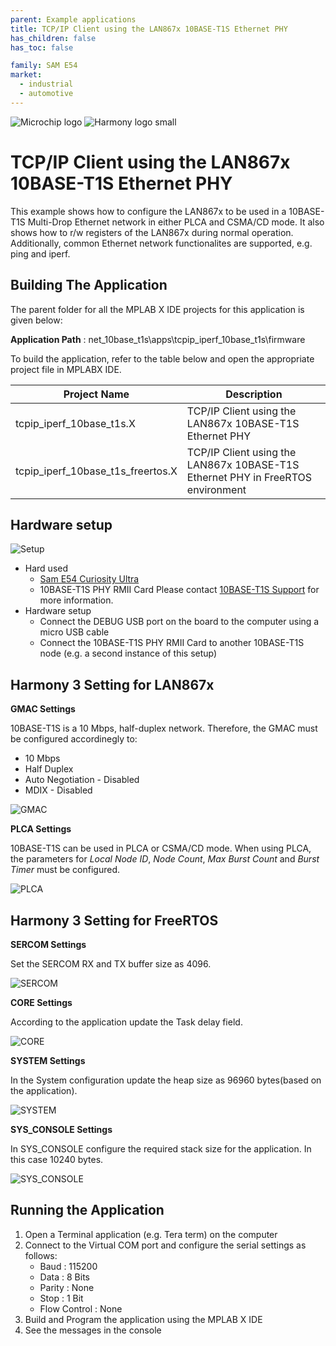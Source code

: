```yaml
---
parent: Example applications
title: TCP/IP Client using the LAN867x 10BASE-T1S Ethernet PHY
has_children: false
has_toc: false

family: SAM E54
market:
  - industrial
  - automotive
---
```


![Microchip logo](https://raw.githubusercontent.com/wiki/Microchip-MPLAB-Harmony/Microchip-MPLAB-Harmony.github.io/images/microchip_logo.png)
![Harmony logo small](https://raw.githubusercontent.com/wiki/Microchip-MPLAB-Harmony/Microchip-MPLAB-Harmony.github.io/images/microchip_mplab_harmony_logo_small.png)

# TCP/IP Client using the LAN867x 10BASE-T1S Ethernet PHY

This example shows how to configure the LAN867x to be used in a 10BASE-T1S Multi-Drop
Ethernet network in either PLCA and CSMA/CD mode. It also shows how to r/w registers
of the LAN867x during normal operation.
Additionally, common Ethernet network functionalites are supported, e.g. ping and iperf.

## Building The Application
The parent folder for all the MPLAB X IDE projects for this application is given below:

**Application Path** : net_10base_t1s\apps\tcpip_iperf_10base_t1s\firmware

To build the application, refer to the table below and open the appropriate project file
in MPLABX IDE.

| Project Name              | Description                                               |
| ---                       | ---                                                       |
| tcpip_iperf_10base_t1s.X  | TCP/IP Client using the LAN867x 10BASE-T1S Ethernet PHY   |
| tcpip_iperf_10base_t1s_freertos.X  | TCP/IP Client using the LAN867x 10BASE-T1S Ethernet PHY in FreeRTOS environment  |

## Hardware setup

![Setup](images/SamE54_cult_Lan867x.jpg)

* Hard used
    * [Sam E54 Curiosity Ultra](https://www.microchip.com/Developmenttools/ProductDetails/DM320210)
    * 10BASE-T1S PHY RMII Card
      Please contact [10BASE-T1S Support](10BASE-T1S-Info@microchip.com) for more information.
* Hardware setup
    * Connect the DEBUG USB port on the board to the computer using a micro USB cable
    * Connect the 10BASE-T1S PHY RMII Card to another 10BASE-T1S node (e.g. a second
      instance of this setup)

## Harmony 3 Setting for LAN867x
**GMAC Settings**

10BASE-T1S is a 10 Mbps, half-duplex network.
Therefore, the GMAC must be configured accordinegly to:
* 10 Mbps
* Half Duplex
* Auto Negotiation - Disabled
* MDIX - Disabled

![GMAC](images/Gmac_setting.jpg)

**PLCA Settings**

10BASE-T1S can be used in PLCA or CSMA/CD mode.
When using PLCA, the parameters for _Local Node ID_, _Node Count_,
_Max Burst Count_ and _Burst Timer_ must be configured.

![PLCA](images/Plca_setting.jpg)

## Harmony 3 Setting for FreeRTOS
**SERCOM Settings**

Set the SERCOM RX and TX buffer size as 4096.

![SERCOM](images/Sercom_setting.jpg)

**CORE Settings**

According to the application update the Task delay field.

![CORE](images/Core_setting.jpg)

**SYSTEM Settings**

In the System configuration update the heap size as 96960 bytes(based on the application).

![SYSTEM](images/System_setting.jpg)

**SYS_CONSOLE Settings**

In SYS_CONSOLE configure the required stack size for the application. In this case 10240 bytes.

![SYS_CONSOLE](images/Sys_cmd_setting.jpg)

## Running the Application

1. Open a Terminal application (e.g. Tera term) on the computer
2. Connect to the Virtual COM port and configure the serial settings as follows:
    * Baud : 115200
    * Data : 8 Bits
    * Parity : None
    * Stop : 1 Bit
    * Flow Control : None
3. Build and Program the application using the MPLAB X IDE
4. See the messages in the console
